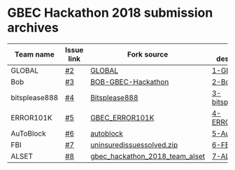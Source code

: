 # GBEC Hackathon 2018 submission archives

Team name | Issue link | Fork source | Fork destination
--------- | ---------- | ----------- | ----------------
GLOBAL | [#2](https://github.com/GoBlockchainNetwork/HackathonMalaysia2018/issues/2) | [GLOBAL](https://github.com/keyahkc97/GLOBAL) | [1-GLOBAL](https://github.com/GoBlockchainNetwork/HackathonMalaysia2018/tree/master/submissions/1-GLOBAL)
Bob | [#3](https://github.com/GoBlockchainNetwork/HackathonMalaysia2018/issues/3) | [BOB-GBEC-Hackathon](https://github.com/cheelim1357/BOB-GBEC-Hackathon) | [2-Bob](https://github.com/GoBlockchainNetwork/HackathonMalaysia2018/tree/master/submissions/2-Bob)
bitsplease888 | [#4](https://github.com/GoBlockchainNetwork/HackathonMalaysia2018/issues/4) | [Bitsplease888](https://gitlab.com/RickyNg0107/Bitsplease888) | [3-bitsplease888](https://github.com/GoBlockchainNetwork/HackathonMalaysia2018/tree/master/submissions/3-bitsplease888)
ERROR101K | [#5](https://github.com/GoBlockchainNetwork/HackathonMalaysia2018/issues/5) | [GBEC_ERROR101K](https://github.com/waixiong/GBEC_ERROR101K) | [4-ERROR101K](https://github.com/GoBlockchainNetwork/HackathonMalaysia2018/tree/master/submissions/4-ERROR101K)
AuToBlock | [#6](https://github.com/GoBlockchainNetwork/HackathonMalaysia2018/issues/6) | [autoblock](https://github.com/pythondev1/autoblock) | [5-AuToBlock](https://github.com/GoBlockchainNetwork/HackathonMalaysia2018/tree/master/submissions/5-AuToBlock)
FBI | [#7](https://github.com/GoBlockchainNetwork/HackathonMalaysia2018/issues/7) | [uninsuredissuessolved.zip](https://github.com/GoBlockchainNetwork/HackathonMalaysia2018/files/2683369/uninsuredissuessolved.zip) | [6-FBI](https://github.com/GoBlockchainNetwork/HackathonMalaysia2018/tree/master/submissions/6-FBI)
ALSET | [#8](https://github.com/GoBlockchainNetwork/HackathonMalaysia2018/issues/8) | [gbec_hackathon_2018_team_alset](https://github.com/xiankgx/gbec_hackathon_2018_team_alset) | [7-ALSET](https://github.com/GoBlockchainNetwork/HackathonMalaysia2018/tree/master/submissions/7-ALSET)